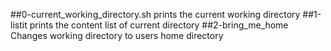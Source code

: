 ##0-current_working_directory.sh
  prints the current working directory
##1-listit
 prints the content list of current directory
##2-bring_me_home
  Changes working directory to users home directory
